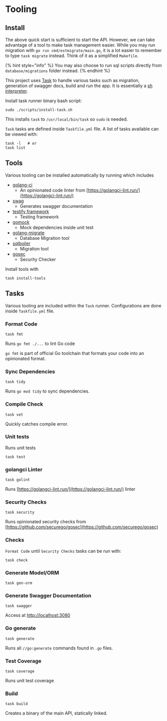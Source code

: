 # Tooling

## Install

The above quick start is sufficient to start the API. However, we can take advantage of a tool to make task management easier. While you may run migration with `go run cmd/extmigrate/main.go`,  it is a lot easier to remember to type `task migrate` instead. Think of it as a simplified `Makefile`.

{% hint style="info" %}
You may also choose to run sql scripts directly from `database/migrations` folder instead.
{% endhint %}

This project uses [Task](https://github.com/go-task/task) to handle various tasks such as migration, generation of swagger docs, build and run the app. It is essentially a [sh interpreter](https://github.com/mvdan/sh).

Install task runner binary bash script:

```text
sudo ./scripts/install-task.sh
```

This installs `task` to `/usr/local/bin/task` so `sudo` is needed.

`Task` tasks are defined inside `Taskfile.yml` file. A list of tasks available can be viewed with:

```text
task -l   # or
task list
```

## Tools

Various tooling can be installed automatically by running which includes

* [golang-ci ](https://golangci-lint.run/)
  * An opinionated code linter from [https://golangci-lint.run/](https://golangci-lint.run/)
* [swag](https://github.com/swaggo/swag)
  * Generates swagger documentation
* [testify framework](https://github.com/stretchr/testify)
  * Testing framework
* [gomock](https://github.com/golang/mock/mockgen)
  * Mock dependencies inside unit test
* [golang-migrate](https://github.com/golang-migrate/migrate)
  * Database Migration tool
* [sqlboiler](https://github.com/volatiletech/sqlboiler)
  * Migration tool
* [gosec](https://github.com/securego/gosec)
  * Security Checker

Install tools with

```text
task install-tools
```

## Tasks

Various tooling are included within the `Task` runner. Configurations are done inside `Taskfile.yml` file.

### Format Code

```text
task fmt
```

Runs `go fmt ./...` to lint Go code

`go fmt` is part of official Go toolchain that formats your code into an opinionated format.

### Sync Dependencies

```text
task tidy
```

Runs `go mod tidy` to sync dependencies.

### Compile Check

```text
task vet
```

Quickly catches compile error.

### Unit tests

Runs unit tests

```text
task test
```

### golangci Linter

```text
task golint
```

Runs [https://golangci-lint.run/](https://golangci-lint.run/) linter

### Security Checks

```text
task security
```

Runs opinionated security checks from [https://github.com/securego/gosec](https://github.com/securego/gosec)

### Checks

`Format Code` until `Security Checks` tasks can be run with:

```text
task check
```

### Generate Model/ORM

```text
task gen-orm
```

### Generate Swagger Documentation

```text
task swagger
```

Access at [http://localhost:3080](http://localhost:3080)

### Go generate

```text
task generate
```

Runs all `//go:generate` commands found in `.go` files.

### Test Coverage

```text
task coverage
```

Runs unit test coverage

### Build

```text
task build
```

Creates a binary of the main API, statically linked.

